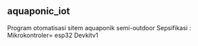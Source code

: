 ## aquaponic_iot

Program otomatisasi sitem aquaponik semi-outdoor
Sepsifikasi :
Mikrokontroler= esp32 Devkitv1
